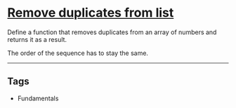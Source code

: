 # [Remove duplicates from list](https://www.codewars.com/kata/57a5b0dfcf1fa526bb000118)

Define a function that removes duplicates from an array of numbers and returns it as a result.

The order of the sequence has to stay the same.

---

## Tags

- Fundamentals
